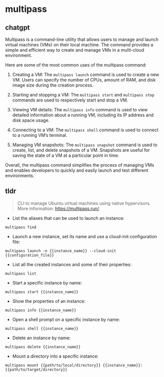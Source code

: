 # multipass 
## chatgpt 
Multipass is a command-line utility that allows users to manage and launch virtual machines (VMs) on their local machine. The command provides a simple and efficient way to create and manage VMs in a multi-cloud environment.

Here are some of the most common uses of the multipass command:

1. Creating a VM: The `multipass launch` command is used to create a new VM. Users can specify the number of CPUs, amount of RAM, and disk image size during the creation process.

2. Starting and stopping a VM: The `multipass start` and `multipass stop` commands are used to respectively start and stop a VM.

3. Viewing VM details: The `multipass info` command is used to view detailed information about a running VM, including its IP address and disk space usage.

4. Connecting to a VM: The `multipass shell` command is used to connect to a running VM’s terminal.

5. Managing VM snapshots: The `multipass snapshot` command is used to create, list, and delete snapshots of a VM. Snapshots are useful for saving the state of a VM at a particular point in time.

Overall, the multipass command simplifies the process of managing VMs and enables developers to quickly and easily launch and test different environments. 

## tldr 
 
> CLI to manage Ubuntu virtual machines using native hypervisors.
> More information: <https://multipass.run/>.

- List the aliases that can be used to launch an instance:

`multipass find`

- Launch a new instance, set its name and use a cloud-init configuration file:

`multipass launch -n {{instance_name}} --cloud-init {{configuration_file}}`

- List all the created instances and some of their properties:

`multipass list`

- Start a specific instance by name:

`multipass start {{instance_name}}`

- Show the properties of an instance:

`multipass info {{instance_name}}`

- Open a shell prompt on a specific instance by name:

`multipass shell {{instance_name}}`

- Delete an instance by name:

`multipass delete {{instance_name}}`

- Mount a directory into a specific instance:

`multipass mount {{path/to/local/directory}} {{instance_name}}:{{path/to/target/directory}}`
